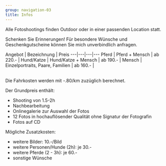 ```yaml
---
group: navigation-03
title: Infos
---
```




Alle Fotoshootings finden Outdoor oder in einer passenden Location statt.

Schenken Sie Erinnerungen!
Für besondere Wünsche und Geschenkgutscheine können Sie mich unverbindlich anfragen.

Angebot | Bezeichnung | Preis 
---|---|---|---
Pferd | Pferd + Mensch | ab 220.- |
Hund/Katze | Hund/Katze + Mensch | ab 190.- | 
Mensch | Einzelportraits, Paare, Familien | ab 160.- |


<br>
Die Fahrkosten werden mit -.80/km zuzüglich berechnet. 


Der Grundpreis enthält:
- Shooting von 1.5-2h
- Nachbearbeitung
- Onlinegalerie zur Auswahl der Fotos
- 12 Fotos in hochauflösender Qualität ohne Signatur der Fotografin 
- Fotos auf CD



Mögliche Zusatzkosten:
-   weitere Bilder: 10.-/Bild
-   weitere Personen/Hunde (2h): je 30.-
-   weitere Pferde (2 - 3h): je 60.-
-   sonstige Wünsche




 





